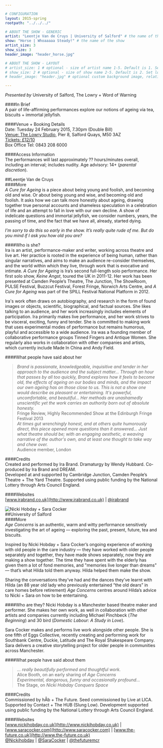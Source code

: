 ```yaml
---

# CONFIGURATION
layout: 2015-spring
rootpath: "../../../"

# ABOUT THE SHOW - GENERIC
artist: "Leentje Van de Cruys | University of Salford" # the name of the artist or company
show: "Horse | Whoaaaaa Steady!" # the name of the show
artist_size: 3
show_size: 3
header_image: "header_horse.jpg"

# ABOUT THE SHOW - LAYOUT
# artist_size: 1 # optional - size of artist name 1-5. Default is 1. Set longer names to lower values
# show_size: 2 # optional - size of show name 2-5. Default is 2. Set longer names to lower values
# header_image: "header.jpg" # optional custom background image, relative to current page

---
```

*Presented by* University of Salford, The Lowry + Word of Warning        
           
####In Brief     
A pair of life-affirming performances explore our notions of ageing via tea, biscuits + immortal jellyfish.          
            
       
         
####Venue + Booking Details    
Date: Tuesday 24 February 2015, 7.30pm (Double Bill)              
[Venue: The Lowry Studio](http://www.thelowry.com/plan-your-visit/getting-here), Pier 8, Salford Quays, M50 3AZ    
[Tickets: £12/10](http://www.thelowry.com/event/double-bill-whoaaaaa-steady-and-horse)        
Box Office Tel: 0843 208 6000   
        
####Access Information      
The performances will last approximately ?? hours/minutes overall, including an interval; includes nudity. Age advisory: 14+ (*parental discretion*).      
      
##Leentje Van de Cruys    
####More    
*A Cure for Ageing* is a piece about being young and foolish, and becoming old and wise. Or about being young and wise, and becoming old and foolish. It asks how we can talk more honestly about ageing, drawing together true personal accounts and shameless speculation in a celebration of life and an attempt to fall in love with our own decline. A show of indelicate questions and immortal jellyfish, we consider numbers, years, the passing of time, and the fact that we have all, already, started dying.        
        
*I’m sorry to do this so early in the show. It’s really quite rude of me. But do you mind if I ask you how old you are?*       
        
####Who is she?    
Ira is an artist, performance-maker and writer, working across theatre and live art. Her practice is rooted in the experience of being human, rather than singular narratives, and aims to make an audience re-consider themselves, and the world within which they live, through work that is evocative and intimate. *A Cure for Ageing* is Ira’s second full-length solo performance. Her first solo show, *Keine Angst*, toured the UK in 2011-12. Her work has been presented at Camden People’s Theatre, The Junction, The ShowRoom, PULSE Festival, Buzzcut Festival, Forest Fringe, Norwich Arts Centre, and *A Cure for Ageing* was part of the SPILL Festival National Platform in 2012.             
               
Ira's work often draws on autobiography, and research in the form of found images or objects, scientific, biographical, and factual sources. She likes talking to an audience, and her work increasingly includes elements of participation. Ira primarily makes live performance, and her work strives to be visceral, exciting, funny and tender. She is committed to making work that uses experimental modes of performance but remains humorous, playful and accessible to a wide audience. Ira was a founding member of collaborative performance groups Tinned Fingers and Antique Women. She regularly also works in collaboration with other companies and artists, which currently include Made In China and Andy Field.             
               
####What people have said about her    
>*Brand is passionate, knowledgeable, inquisitive and tender in her approach to the audience and the subject matter... Through an hour that passes by all too quickly, Brand explores how it feels to become old, the effects of ageing on our bodies and minds, and the impact our own ageing has on those close to us. This is not a show one would describe as pleasant or entertaining. It's powerful, uncomfortable, and beautiful... Her methods are unashamedly unscientific yet the work carries an authority born out of absolute honesty.*<br>Fringe Review, Highly Recommended Show at the Edinburgh Fringe Festival 2013    
>*At times gut wrenchingly honest, and at others quite humorously direct, this piece opened more questions than it answered... Just what theatre should be; with an engaging aesthetic, a weaving narrative of the author's own, and at least one thought to take way and chew over.*<br>Audience member, London      
      
####Credits    
Created and performed by Ira Brand. Dramaturgy by Wendy Hubbard. Co-produced by Ira Brand and DREAM.             
Developed at and supported by Cambridge Junction, Camden People’s Theatre + The Yard Theatre. Supported using public funding by the National Lottery through Arts Council England.            
              
####Websites    
[www.irabrand.co.uk](http://www.irabrand.co.uk) | [@irabrand](http://twitter.com/irabrand)      
    
![Nicki Hobday + Sara Cocker](ageconcerns2.jpg)         
##University of Salford   
####More      
*Age Concerns* is an authentic, warm and witty performance sensitively investigating the art of ageing — exploring the past, present, future, tea and biscuits.    
      
Inspired by Nicki Hobday + Sara Cocker’s ongoing experience of working with old people in the care industry — they have worked with older people separately and together, they have made shows separately, now they are making a show together. The time they have spent with the elderly has given them a lot of fond memories, and "memories live longer than dreams" — that’s what Hilda told them anyway. Hilda helped them make the show.      
       
Sharing the conversations they’ve had and the dances they’ve learnt with Hilda (an 88 year old lady who previously entertained “the old dears” in care homes before retirement) *Age Concerns* centres around Hilda’s advice to Nicki + Sara on how to be entertaining.             
            
####Who are they?
Nicki Hobday is a Manchester based theatre maker and performer. She makes her own work, as well in collaboration with other artists and companies currently including Michael Pinchbeck (*The Beginning*) and 30 bird (*Domestic Labour: A Study in Love*).               
             
Sara Cocker makes and performs live work alongside other people. She is one fifth of Eggs Collective, recently creating and performing work for Southbank Centre, Duckie, Latitude and The Royal Shakespeare Company. Sara delivers a creative storytelling project for older people in communities across Manchester.                  
              
####What people have said about them         
>*... really beautifully performed and thoughtful work.*<br>Alice Booth, on an early sharing of *Age Concerns*            
>*Experimental, dangerous, funny and occasionally profound...*<br>The Stage, on *Nicki Hobday Conquers Space*         
           
####Credits       
Commissioned by hÅb + The Future. Seed commissioned by Live at LICA. Supported by Contact + The HUB (Slung Low). Development supported using public funding by the National Lottery through Arts Council England.          
                 
####Websites    
[www.nickihobday.co.uk](http://www.nickihobday.co.uk) | [www.saracocker.com](http://www.saracocker.com) | [www.the-future.co.uk](http://www.the-future.co.uk)              
[@Nickihobday](http://twitter.com/Nickihobday) | [@SaraCocker](http://twitter.com/SaraCocker) | [@thefuturemcr](http://twitter.com/thefuturemcr)
